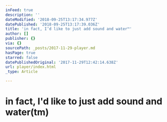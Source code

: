 ```yaml
---
inFeed: true
description: ''
dateModified: '2018-09-25T13:17:34.977Z'
datePublished: '2018-09-25T13:17:39.036Z'
title: 'in fact, I’d like to just add sound and water™'
author: []
publisher: {}
via: {}
sourcePath: _posts/2017-11-29-player.md
hasPage: true
starred: false
datePublishedOriginal: '2017-11-29T12:42:14.638Z'
url: player/index.html
_type: Article

---
```

# in fact, I'd like to just add sound and water(tm)